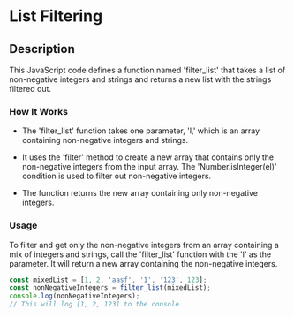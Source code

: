 # List Filtering

## Description

This JavaScript code defines a function named 'filter_list' that takes a list of non-negative integers and strings and returns a new list with the strings filtered out.

### How It Works

- The 'filter_list' function takes one parameter, 'l,' which is an array containing non-negative integers and strings.

- It uses the 'filter' method to create a new array that contains only the non-negative integers from the input array. The 'Number.isInteger(el)' condition is used to filter out non-negative integers.

- The function returns the new array containing only non-negative integers.

### Usage

To filter and get only the non-negative integers from an array containing a mix of integers and strings, call the 'filter_list' function with the 'l' as the parameter. It will return a new array containing the non-negative integers.

```javascript
const mixedList = [1, 2, 'aasf', '1', '123', 123];
const nonNegativeIntegers = filter_list(mixedList);
console.log(nonNegativeIntegers);
// This will log [1, 2, 123] to the console.
